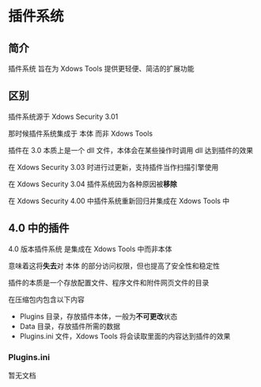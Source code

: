 # 插件系统

## 简介

插件系统 旨在为 Xdows Tools 提供更轻便、简洁的扩展功能

## 区别

插件系统源于 Xdows Security 3.01

那时候插件系统集成于 本体 而非 Xdows Tools

插件在 3.0 本质上是一个 dll 文件，本体会在某些操作时调用 dll 达到插件的效果

在 Xdows Security 3.03 时进行过更新，支持插件当作扫描引擎使用

在 Xdows Security 3.04 插件系统因为各种原因被**移除**

在 Xdows Security 4.00 中插件系统重新回归并集成在 Xdows Tools 中

## 4.0 中的插件

4.0 版本插件系统 是集成在 Xdows Tools 中而非本体

意味着这将**失去**对 本体 的部分访问权限，但也提高了安全性和稳定性

插件的本质是一个存放配置文件、程序文件和附件网页文件的目录

在压缩包内包含以下内容

 - Plugins  目录，存放插件本体，一般为**不可更改**状态
 - Data  目录，存放插件所需的数据
 - Plugins.ini 文件，Xdows Tools 将会读取里面的内容达到插件的效果

### Plugins.ini

暂无文档
